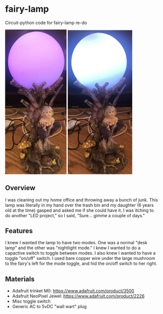 # fairy-lamp
Circuit-python code for fairy-lamp re-do

<img src="images/fairy-purple.jpg" width="200"/> <img src="images/fairy-white.jpg" width="210"/>

## Overview
I was cleaning out my home office and throwing away a bunch of junk. This lamp was literally in my hand over the trash bin and my daughter (6 years old at the time) gasped and asked me if she could have it. I was itching to do another "LED project," so I said, "Sure... gimme a couple of days." 

## Features
I knew I wanted the lamp to have two modes. One was a normal "desk lamp" and the other was "nightlight mode." I knew I wanted to do a capactive switch to toggle between modes. I also knew I wanted to have a toggle "on/off" switch. I used bare copper wire under the large mushroom to the fairy's left for the mode toggle, and hid the on/off switch to her right.

## Materials
* Adafruit trinket M0: https://www.adafruit.com/product/3500
* Adafruit NeoPixel Jewel: https://www.adafruit.com/product/2226
* Misc toggle switch
* Generic AC to 5vDC "wall wart" plug
